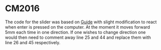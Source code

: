 # CM2016
The code for the slider was based on [Guide](https://lastminuteengineers.com/a4988-stepper-motor-driver-arduino-tutorial/amp/) with slight modification to react when enter is pressed on the computer. At the moment it moves forward 5mm each time in one direction. If one wishes to change direction one would then need to comment away line 25 and 44 and replace them with line 26 and 45 respectively.
